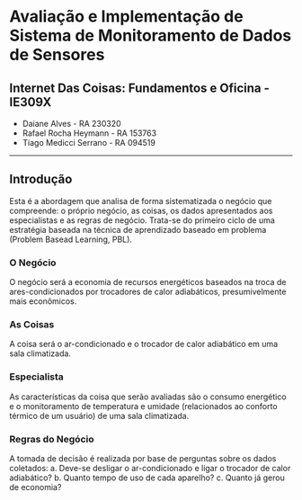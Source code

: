 # Avaliação e Implementação de Sistema de Monitoramento de Dados de Sensores

## Internet Das Coisas: Fundamentos e Oficina - IE309X

* Daiane Alves - RA 230320  
* Rafael Rocha Heymann - RA 153763  
* Tiago Medicci Serrano - RA 094519
---
## Introdução
Esta é a abordagem que analisa de forma sistematizada o negócio que compreende: o próprio negócio, as coisas, os dados apresentados aos especialistas e as regras de negócio. Trata-se do primeiro ciclo de uma estratégia baseada na técnica de aprendizado baseado em problema (Problem Basead Learning, PBL).

### O Negócio
O negócio será a economia de recursos energéticos baseados na troca de ares-condicionados por trocadores de calor adiabáticos, presumivelmente mais econômicos.

### As Coisas
A coisa será o ar-condicionado e o trocador de calor adiabático em uma sala climatizada.

### Especialista
As características da coisa que serão avaliadas são o consumo energético e o monitoramento de temperatura e umidade (relacionados ao conforto térmico de um usuário) de uma sala climatizada.

### Regras do Negócio
A tomada de decisão é realizada por base de perguntas sobre os dados coletados:
a.	Deve-se desligar o ar-condicionado e ligar o trocador de calor adiabático?
b.	Quanto tempo de uso de cada aparelho?
c.	Quanto já gerou de economia?
